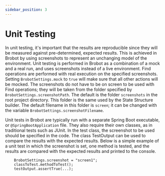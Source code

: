 ```yaml
---
sidebar_position: 3
---
```


# Unit Testing

In unit testing, it's important that
the results are reproducible since they will be measured against pre-determined,
expected results. This is achieved in Brobot by using screenshots to represent 
an unchanging model of the environment. Unit testing is performed in Brobot as a 
combination of a mock and a real run, and uses screenshots instead of a 
live environment. Find operations are performed with real execution on the specified
screenshots. Setting `BrobotSettings.mock` to `true` will make sure that all other 
actions will be mocked. The screenshots do not have to be on screen to be used with
Find operations; they will be taken from the folder specified by 
`BrobotSettings.screenshotPath`. The default is the folder 
`screenshots` in the root project directory. 
This folder is the same used by the State Structure builder. The default filename in
this folder is `screen`; it can be changed with the variable 
`BrobotSettings.screenshotFilename`.   

Unit tests in Brobot are typically run with a separate Spring Boot executable, or
`@SpringBootApplication` file. They also require their own classes, as in traditional
tests such as JUnit. In the test class, the screenshot to be used should be specified 
in the code. The class TestOutput can be used to compare the results with the 
expected results. Below is a simple example of a unit test in which the screenshot
is set, one method is tested, and the results are compared with the expected results
and printed to the console.  

        BrobotSettings.screenshot = "screen1";
        classToTest.methodToTest();
        testOutput.assertTrue(...);
